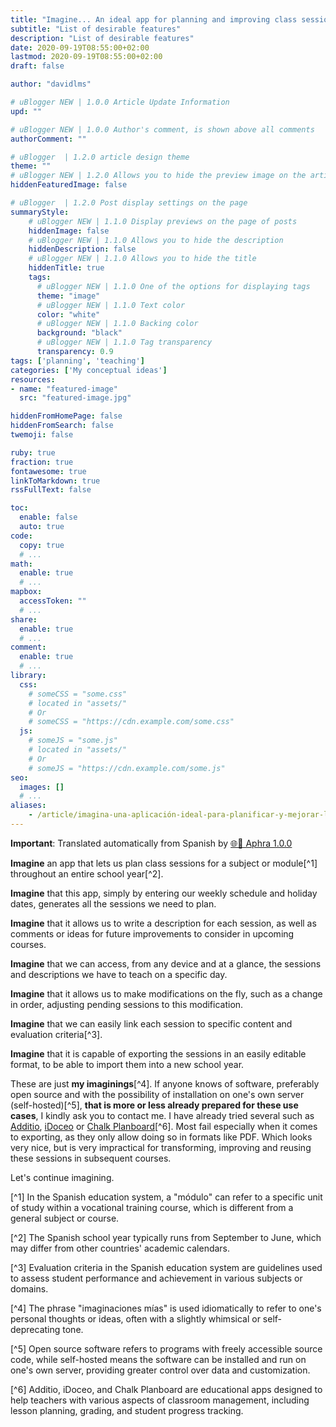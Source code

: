 ```yaml
---
title: "Imagine... An ideal app for planning and improving class sessions"
subtitle: "List of desirable features"
description: "List of desirable features"
date: 2020-09-19T08:55:00+02:00
lastmod: 2020-09-19T08:55:00+02:00
draft: false

author: "davidlms"

# uBlogger NEW | 1.0.0 Article Update Information
upd: ""

# uBlogger NEW | 1.0.0 Author's comment, is shown above all comments
authorComment: ""

# uBlogger  | 1.2.0 article design theme
theme: ""
# uBlogger NEW | 1.2.0 Allows you to hide the preview image on the article page
hiddenFeaturedImage: false

# uBlogger  | 1.2.0 Post display settings on the page
summaryStyle:
    # uBlogger NEW | 1.1.0 Display previews on the page of posts
    hiddenImage: false
    # uBlogger NEW | 1.1.0 Allows you to hide the description
    hiddenDescription: false
    # uBlogger NEW | 1.1.0 Allows you to hide the title
    hiddenTitle: true
    tags:
      # uBlogger NEW | 1.1.0 One of the options for displaying tags
      theme: "image"
      # uBlogger NEW | 1.1.0 Text color
      color: "white"
      # uBlogger NEW | 1.1.0 Backing color
      background: "black"
      # uBlogger NEW | 1.1.0 Tag transparency
      transparency: 0.9
tags: ['planning', 'teaching']
categories: ['My conceptual ideas']
resources:
- name: "featured-image"
  src: "featured-image.jpg"

hiddenFromHomePage: false
hiddenFromSearch: false
twemoji: false

ruby: true
fraction: true
fontawesome: true
linkToMarkdown: true
rssFullText: false

toc:
  enable: false
  auto: true
code:
  copy: true
  # ...
math:
  enable: true
  # ...
mapbox:
  accessToken: ""
  # ...
share:
  enable: true
  # ...
comment:
  enable: true
  # ...
library:
  css:
    # someCSS = "some.css"
    # located in "assets/"
    # Or
    # someCSS = "https://cdn.example.com/some.css"
  js:
    # someJS = "some.js"
    # located in "assets/"
    # Or
    # someJS = "https://cdn.example.com/some.js"
seo:
  images: []
  # ...
aliases:
    - /article/imagina-una-aplicación-ideal-para-planificar-y-mejorar-las-sesiones-de-clase/
---
```


**Important**: Translated automatically from Spanish by [🌐💬 Aphra 1.0.0](https://github.com/DavidLMS/aphra)

**Imagine** an app that lets us plan class sessions for a subject or module[^1] throughout an entire school year[^2].

**Imagine** that this app, simply by entering our weekly schedule and holiday dates, generates all the sessions we need to plan.

**Imagine** that it allows us to write a description for each session, as well as comments or ideas for future improvements to consider in upcoming courses.

**Imagine** that we can access, from any device and at a glance, the sessions and descriptions we have to teach on a specific day.

**Imagine** that it allows us to make modifications on the fly, such as a change in order, adjusting pending sessions to this modification.

**Imagine** that we can easily link each session to specific content and evaluation criteria[^3].

**Imagine** that it is capable of exporting the sessions in an easily editable format, to be able to import them into a new school year.

These are just **my imaginings**[^4]. If anyone knows of software, preferably open source and with the possibility of installation on one's own server (self-hosted)[^5], **that is more or less already prepared for these use cases**, I kindly ask you to contact me. I have already tried several such as [Additio](https://www.additioapp.com/es), [iDoceo](https://www.idoceo.es/index.php/es/) or [Chalk Planboard](https://planboard.chalk.com/)[^6]. Most fail especially when it comes to exporting, as they only allow doing so in formats like PDF. Which looks very nice, but is very impractical for transforming, improving and reusing these sessions in subsequent courses.

Let's continue imagining.

[^1] In the Spanish education system, a "módulo" can refer to a specific unit of study within a vocational training course, which is different from a general subject or course.

[^2] The Spanish school year typically runs from September to June, which may differ from other countries' academic calendars.

[^3] Evaluation criteria in the Spanish education system are guidelines used to assess student performance and achievement in various subjects or domains.

[^4] The phrase "imaginaciones mías" is used idiomatically to refer to one's personal thoughts or ideas, often with a slightly whimsical or self-deprecating tone.

[^5] Open source software refers to programs with freely accessible source code, while self-hosted means the software can be installed and run on one's own server, providing greater control over data and customization.

[^6] Additio, iDoceo, and Chalk Planboard are educational apps designed to help teachers with various aspects of classroom management, including lesson planning, grading, and student progress tracking.